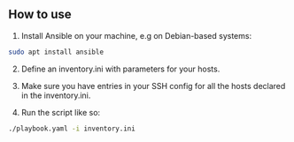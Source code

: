 ## How to use

1. Install Ansible on your machine, e.g on Debian-based systems:
```sh
sudo apt install ansible
```

2. Define an inventory.ini with parameters for your hosts.

3. Make sure you have entries in your SSH config for all the hosts declared in the inventory.ini.

4. Run the script like so:
```sh
./playbook.yaml -i inventory.ini
```
